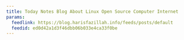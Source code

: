 ```yaml
---
title: Today Notes Blog About Linux Open Source Computer Internet
params:
  feedlink: https://blog.harisfazillah.info/feeds/posts/default
  feedid: ed0d42a1d3f46dbb06b033e4ca33f0be
---
```

